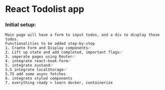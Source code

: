 # React Todolist app

### Initial setup:

    Main page will have a form to input todos, and a div to display those todos.
    Functionalities to be added step-by-step
    1. Craete Form and Display components✅
    2. Lift up state and add completed, important flags✅
    3. seperate pages using Router✅
    4. integrate react-hook-form✅
    5. integrate zustand✅
    5.5 integrate localStorage✅
    5.75 add some async fetches
    6. integrate styled components
    7. everything ready > learn docker, containerize
    
    